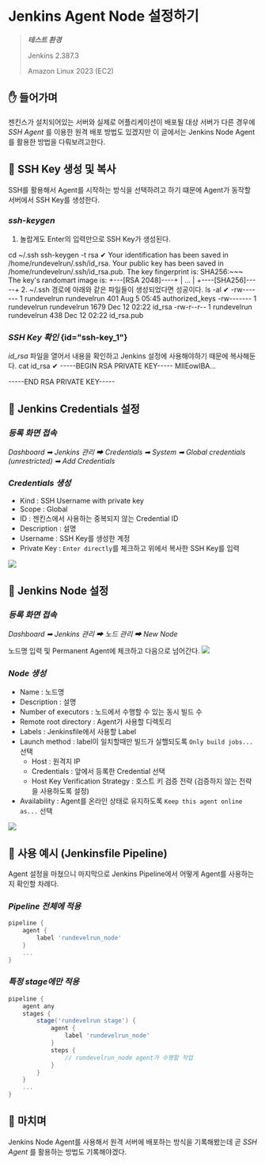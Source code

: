 # Jenkins Agent Node 설정하기

> ***테스트 환경***
>
> Jenkins 2.387.3
>
> Amazon Linux 2023 (EC2) 

## ✋ 들어가며
젠킨스가 설치되어있는 서버와 실제로 어플리케이션이 배포될 대상 서버가 다른 경우에 _SSH Agent_ 를 이용한 원격 배포 방법도 있겠지만 이 글에서는 Jenkins Node Agent를 활용한 방법을 다뤄보려고한다.


## 🔑 SSH Key 생성 및 복사
SSH를 활용해서 Agent를 시작하는 방식을 선택하려고 하기 떄문에 Agent가 동작할 서버에서 SSH Key를 생성한다. 

### ***ssh-keygen***
1. 놀랍게도 Enter의 입력만으로 SSH Key가 생성된다.
<code-block lang="sh">
cd ~/.ssh
ssh-keygen -t rsa
</code-block>
<code-block lang="sh">
✔
Your identification has been saved in /home/rundevelrun/.ssh/id_rsa.
Your public key has been saved in /home/rundevelrun/.ssh/id_rsa.pub.
The key fingerprint is:
SHA256:~~~
The key's randomart image is:
+---[RSA 2048]----+
| ...             |
+----[SHA256]-----+
</code-block>
2. ~/.ssh 경로에 아래와 같은 파일들이 생성되었다면 성공이다.
<code-block lang="sh">
ls -al
</code-block>
<code-block lang="sh">
✔
-rw------- 1 rundevelrun rundevelrun  401 Aug  5 05:45 authorized_keys
-rw------- 1 rundevelrun rundevelrun 1679 Dec 12 02:22 id_rsa
-rw-r--r-- 1 rundevelrun rundevelrun  438 Dec 12 02:22 id_rsa.pub
</code-block>

### ***SSH Key 확인*** {id="ssh-key_1"}
*id_rsa* 파일을 열어서 내용을 확인하고 Jenkins 설정에 사용해야하기 때문에 복사해둔다.
<code-block lang="sh">
cat id_rsa
</code-block>
<code-block lang="sh">
✔
-----BEGIN RSA PRIVATE KEY-----
MIIEowIBA...


-----END RSA PRIVATE KEY-----
</code-block>

## 🔐 Jenkins Credentials 설정

### ***등록 화면 접속***
*Dashboard ➡ Jenkins 관리 ➡ Credentials  ➡  System ➡ Global credentials (unrestricted) ➡ Add Credentials*

### ***Credentials 생성***
- Kind : SSH Username with private key
- Scope : Global
- ID : 젠킨스에서 사용하는 중복되지 않는 Credential ID
- Description : 설명
- Username : SSH Key를 생성한 계정
- Private Key : `Enter directly`를 체크하고 위에서 복사한 SSH Key를 입력

![](20241212_144903.png)

## 💼 Jenkins Node 설정

### ***등록 화면 접속***
*Dashboard ➡ Jenkins 관리 ➡ 노드 관리  ➡  New Node*

노드명 입력 및 Permanent Agent에 체크하고 다음으로 넘어간다.
![](20241212_150059.png)

### ***Node 생성***
- Name : 노드명
- Description : 설명
- Number of executors : 노드에서 수행할 수 있는 동시 빌드 수
- Remote root directory : Agent가 사용할 디렉토리
- Labels : Jenkinsfile에서 사용할 Label
- Launch method : label이 일치할때만 빌드가 실핼되도록 `Only build jobs...` 선택
  - Host : 원격지 IP
  - Credentials : 앞에서 등록한 Credential 선택
  - Host Key Verification Strategy : 호스트 키 검증 전략 (검증하지 않는 전략을 사용하도록 설정)
- Availability : Agent를 온라인 상태로 유지하도록 `Keep this agent online as...` 선택

![](20241212_153946.png)

## 📌 사용 예시 (Jenkinsfile Pipeline)
Agent 설정을 마쳤으니 마지막으로 Jenkins Pipeline에서 어떻게 Agent를 사용하는지 확인할 차례다.

### ***Pipeline 전체에 적용***
```Groovy
pipeline {
    agent {
        label 'rundevelrun_node'
    }
    ...
}
```

### ***특정 stage에만 적용***
```Groovy
pipeline {
    agent any
    stages {
        stage('rundevelrun stage') {
            agent {
                label 'rundevelrun_node'
            }
            steps {
                // rundevelrun_node agent가 수행할 작업
            }
        }
    }
    ...
}
```

## 👋 마치며
Jenkins Node Agent를 사용해서 원격 서버에 배포하는 방식을 기록해봤는데 곧  _SSH Agent_ 를 활용하는 방법도 기록해야겠다.

<inline-frame src="static/giscus.html" width="100%"/>